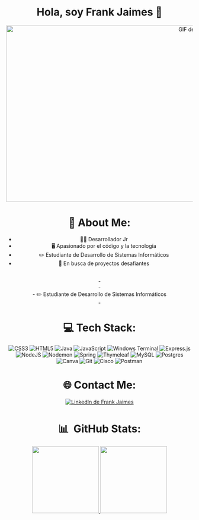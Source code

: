
<div align="center">
<h1 align="center">Hola, soy Frank Jaimes</a> 👋</h1>

<img src="https://i.imgur.com/JsG45ka.gif" alt="GIF de Imgur" width="1000" height="475">


# 💫 About Me:
<ul>
  <li>🧑‍💻 Desarrollador Jr</li>
  <li>🖥️ Apasionado por el código y la tecnología</li>
  <li>✏️ Estudiante de Desarrollo de Sistemas Informáticos</li>
  <li>🔎 En busca de proyectos desafiantes</li>
</ul>
<br>- 
<br>- 
<br>- ✏️ Estudiante de Desarrollo de Sistemas Informáticos
<br>- 


# 💻 Tech Stack:
![CSS3](https://img.shields.io/badge/css3-%231572B6.svg?style=for-the-badge&logo=css3&logoColor=white) ![HTML5](https://img.shields.io/badge/html5-%23E34F26.svg?style=for-the-badge&logo=html5&logoColor=white) ![Java](https://img.shields.io/badge/java-%23ED8B00.svg?style=for-the-badge&logo=openjdk&logoColor=white) ![JavaScript](https://img.shields.io/badge/javascript-%23323330.svg?style=for-the-badge&logo=javascript&logoColor=%23F7DF1E) ![Windows Terminal](https://img.shields.io/badge/Windows%20Terminal-%234D4D4D.svg?style=for-the-badge&logo=windows-terminal&logoColor=white) ![Express.js](https://img.shields.io/badge/express.js-%23404d59.svg?style=for-the-badge&logo=express&logoColor=%2361DAFB) ![NodeJS](https://img.shields.io/badge/node.js-6DA55F?style=for-the-badge&logo=node.js&logoColor=white) ![Nodemon](https://img.shields.io/badge/NODEMON-%23323330.svg?style=for-the-badge&logo=nodemon&logoColor=%BBDEAD) ![Spring](https://img.shields.io/badge/spring-%236DB33F.svg?style=for-the-badge&logo=spring&logoColor=white) ![Thymeleaf](https://img.shields.io/badge/Thymeleaf-%23005C0F.svg?style=for-the-badge&logo=Thymeleaf&logoColor=white) ![MySQL](https://img.shields.io/badge/mysql-4479A1.svg?style=for-the-badge&logo=mysql&logoColor=white) ![Postgres](https://img.shields.io/badge/postgres-%23316192.svg?style=for-the-badge&logo=postgresql&logoColor=white) ![Canva](https://img.shields.io/badge/Canva-%2300C4CC.svg?style=for-the-badge&logo=Canva&logoColor=white) ![Git](https://img.shields.io/badge/git-%23F05033.svg?style=for-the-badge&logo=git&logoColor=white) ![Cisco](https://img.shields.io/badge/cisco-%23049fd9.svg?style=for-the-badge&logo=cisco&logoColor=black) ![Postman](https://img.shields.io/badge/Postman-FF6C37?style=for-the-badge&logo=postman&logoColor=white)


# 🌐 Contact Me:
<a href="https://www.linkedin.com/in/frank-jaimes-416913290" target="_blank">
  <img src="https://img.shields.io/badge/LinkedIn-%2300acee.svg?color=405DE6&style=for-the-badge&logo=linkedin&logoColor=white" alt="LinkedIn de Frank Jaimes" style="margin-bottom: 5px;"/>
</a>

# 📊 &nbsp;GitHub Stats:
<p align="center">
<a href="https://github.com/Fsjaimes">
  <img height="180em" src="https://github-readme-stats-eight-theta.vercel.app/api?username=Fsjaimes&show_icons=true&theme=tokyonight&include_all_commits=true&count_private=true"/>
  <img height="180em" src="https://github-readme-stats-eight-theta.vercel.app/api/top-langs/?username=Fsjaimes&layout=compact&langs_count=8&theme=tokyonight"/>
</a>
</p>
<!--
![](https://github-readme-stats.vercel.app/api?username=Fsjaimes&theme=tokyonight&hide_border=false&include_all_commits=false&count_private=false)<br/>
![](https://github-readme-streak-stats.herokuapp.com/?user=Fsjaimes&theme=tokyonight&hide_border=false)<br/>
![](https://github-readme-stats.vercel.app/api/top-langs/?username=Fsjaimes&theme=tokyonight&hide_border=false&include_all_commits=false&count_private=false&layout=compact)
-->

<!--## 🔝 Top Contributed Repo
![](https://github-contributor-stats.vercel.app/api?username=Fsjaimes&limit=5&theme=dark&combine_all_yearly_contributions=true)

[![](https://visitcount.itsvg.in/api?id=Fsjaimes&icon=5&color=12)](https://visitcount.itsvg.in)
-->

<!-- Proudly created with GPRM ( https://gprm.itsvg.in ) -->


